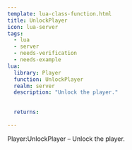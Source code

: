 ```yaml
---
template: lua-class-function.html
title: UnlockPlayer
icon: lua-server
tags:
  - lua
  - server
  - needs-verification
  - needs-example
lua:
  library: Player
  function: UnlockPlayer
  realm: server
  description: "Unlock the player."
  
  
  returns:
    
---
```


<div class="lua__search__keywords">
Player:UnlockPlayer &#x2013; Unlock the player.
</div>
